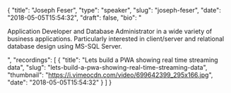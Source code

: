 {
  "title": "Joseph Feser",
  "type": "speaker",
  "slug": "joseph-feser",
  "date": "2018-05-05T15:54:32",
  "draft": false,
  "bio": "<p>Application Developer and Database Administrator in a wide variety of business applications. Particularly interested in client/server and relational database design using MS-SQL Server.</p>",
  "recordings": [
    {
      "title": "Lets build a PWA showing real time streaming data",
      "slug": "lets-build-a-pwa-showing-real-time-streaming-data",
      "thumbnail": "https://i.vimeocdn.com/video/699642399_295x166.jpg",
      "date": "2018-05-05T15:54:32"
    }
  ]
}